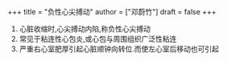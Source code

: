 +++
title = "负性心尖搏动"
author = ["邓蔚竹"]
draft = false
+++

1.  心脏收缩时,心尖搏动内陷,称负性心尖搏动
2.  常见于粘连性心包炎,或心包与周围组织广泛性粘连
3.  严重右心室肥厚引起心脏顺钟向转位.而使左心室后移动也可引起